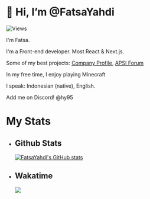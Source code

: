 # 👋 Hi, I’m @FatsaYahdi

![Views](https://komarev.com/ghpvc/?username=FatsaYahdi&color=blueviolet)

I'm Fatsa.

I'm a Front-end developer. Most React & Next.js.

Some of my best projects: [Company Profile](https://digidreams.id/), [APSI Forum](https://forum.apsijateng.id/)

In my free time, I enjoy playing Minecraft

I speak: Indonesian (native), English.

Add me on Discord! @hy95

  # My Stats
  
  - ## Github Stats
    [![FatsaYahdi's GitHub stats](https://github-readme-stats.vercel.app/api?username=fatsayahdi)](https://github.com/FatsaYahdi/)

  - ## Wakatime
    <img src="https://github-readme-stats.vercel.app/api/wakatime?username=FatsaYahdi&theme=outrun&custom_title=Fatsa%20Yahdi%27s%20Wakatime%20Stats&layout=compact&range=last_7_days&langs_count=10" />
